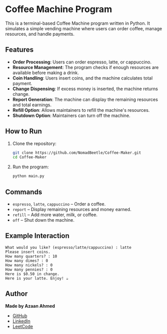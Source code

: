 # Coffee Machine Program

This is a terminal-based Coffee Machine program written in Python. It simulates a simple vending machine where users can order coffee, manage resources, and handle payments.

## Features
- **Order Processing**: Users can order espresso, latte, or cappuccino.
- **Resource Management**: The program checks if enough resources are available before making a drink.
- **Coin Handling**: Users insert coins, and the machine calculates total payment.
- **Change Dispensing**: If excess money is inserted, the machine returns change.
- **Report Generation**: The machine can display the remaining resources and total earnings.
- **Refill Option**: Allows maintainers to refill the machine's resources.
- **Shutdown Option**: Maintainers can turn off the machine.

## How to Run
1. Clone the repository:
   ```sh
   git clone https://github.com/NomadBeetle/Coffee-Maker.git
   cd Coffee-Maker
   ```
2. Run the program:
   ```sh
   python main.py
   ```

## Commands
- `espresso`, `latte`, `cappuccino` – Order a coffee.
- `report` – Display remaining resources and money earned.
- `refill` – Add more water, milk, or coffee.
- `off` – Shut down the machine.

## Example Interaction
```
What would you like? (espresso/latte/cappuccino) : latte
Please insert coins.
How many quarters? : 10
How many dimes? : 0
How many nickels? : 0
How many pennies? : 0
Here is $0.50 in change.
Here is your latte. Enjoy! ☕
```

## Author
**Made by Azaan Ahmed**
- [GitHub](https://github.com/NomadBeetle)
- [LinkedIn](https://www.linkedin.com/in/azaan-ahmed-a738b4332/)
- [LeetCode](https://leetcode.com/u/NomadBeetle/)
